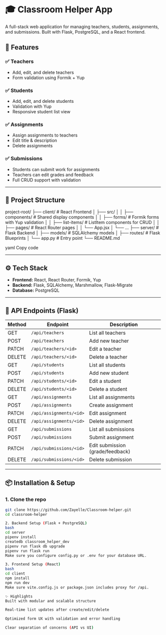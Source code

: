 # 🎓 Classroom Helper App

A full-stack web application for managing teachers, students, assignments, and submissions. Built with Flask, PostgreSQL, and a React frontend.

## 🚀 Features

### ✅ Teachers
- Add, edit, and delete teachers
- Form validation using Formik + Yup

### ✅ Students
- Add, edit, and delete students
- Validation with Yup
- Responsive student list view

### ✅ Assignments
- Assign assignments to teachers
- Edit title & description
- Delete assignments

### ✅ Submissions
- Students can submit work for assignments
- Teachers can edit grades and feedback
- Full CRUD support with validation

---

## 📂 Project Structure

project-root/
├── client/ # React Frontend
│ ├── src/
│ │ ├── components/ # Shared display components
│ │ ├── forms/ # Formik forms with Yup validation
│ │ ├── list-items/ # ListItem components for CRUD
│ │ ├── pages/ # React Router pages
│ │ └── App.jsx
│ └── ...
├── server/ # Flask Backend
│ ├── models/ # SQLAlchemy models
│ ├── routes/ # Flask Blueprints
│ └── app.py # Entry point
└── README.md

yaml
Copy code

---

## ⚙️ Tech Stack

- **Frontend:** React, React Router, Formik, Yup
- **Backend:** Flask, SQLAlchemy, Marshmallow, Flask-Migrate
- **Database:** PostgreSQL

---

## 🧪 API Endpoints (Flask)

| Method | Endpoint                    | Description                       |
|--------|-----------------------------|-----------------------------------|
| GET    | `/api/teachers`             | List all teachers                 |
| POST   | `/api/teachers`             | Add new teacher                   |
| PATCH  | `/api/teachers/<id>`        | Edit a teacher                    |
| DELETE | `/api/teachers/<id>`        | Delete a teacher                  |
| GET    | `/api/students`             | List all students                 |
| POST   | `/api/students`             | Add new student                   |
| PATCH  | `/api/students/<id>`        | Edit a student                    |
| DELETE | `/api/students/<id>`        | Delete a student                  |
| GET    | `/api/assignments`          | List all assignments              |
| POST   | `/api/assignments`          | Create assignment                 |
| PATCH  | `/api/assignments/<id>`     | Edit assignment                   |
| DELETE | `/api/assignments/<id>`     | Delete assignment                 |
| GET    | `/api/submissions`          | List all submissions              |
| POST   | `/api/submissions`          | Submit assignment                 |
| PATCH  | `/api/submissions/<id>`     | Edit submission (grade/feedback)  |
| DELETE | `/api/submissions/<id>`     | Delete submission                 |

---

## 📦 Installation & Setup

### 1. Clone the repo

```bash
git clone https://github.com/Zayelle/Classroom-helper.git
cd classroom-helper

2. Backend Setup (Flask + PostgreSQL)
bash
cd server
pipenv install
createdb classroom_helper_dev
pipenv run flask db upgrade
pipenv run flask run
Make sure you configure config.py or .env for your database URL.

3. Frontend Setup (React)
bash
cd client
npm install
npm run dev
Make sure vite.config.js or package.json includes proxy for /api.

✨ Highlights
Built with modular and scalable structure

Real-time list updates after create/edit/delete

Optimized form UX with validation and error handling

Clear separation of concerns (API vs UI)


